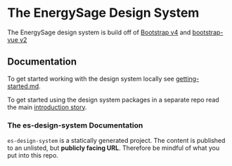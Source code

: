 # The EnergySage Design System

The EnergySage design system is build off of [Bootstrap v4](https://getbootstrap.com/docs/4.1/getting-started/introduction/)
and [bootstrap-vue v2](https://bootstrap-vue.org/)

## Documentation

To get started working with the design system locally see [getting-started.md](./docs/es-design-system/getting-started.md).

To get started using the design system packages in a separate repo read the main [introduction story](./content/introduction/introduction.stories.mdx).

### The es-design-system Documentation

`es-design-system` is a statically generated project. The content is published
to an unlisted, but **publicly facing URL**. Therefore be mindful of what you
put into this repo.
